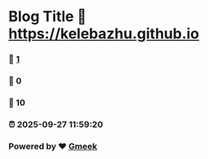 # Blog Title :link: https://kelebazhu.github.io 
### :page_facing_up: [1](https://kelebazhu.github.io/tag.html) 
### :speech_balloon: 0 
### :hibiscus: 10 
### :alarm_clock: 2025-09-27 11:59:20 
### Powered by :heart: [Gmeek](https://github.com/Meekdai/Gmeek)
